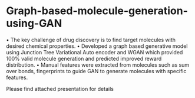 # Graph-based-molecule-generation-using-GAN

• The key challenge of drug discovery is to find target molecules with desired chemical properties.
• Developed a graph based generative model using Junction Tree Variational Auto encoder and
WGAN which provided 100% valid molecule generation and predicted improved reward distribution.
• Manual features were extracted from molecules such as sum over bonds, fingerprints to guide GAN
to generate molecules with specific features.

Please find attached presentation for details
